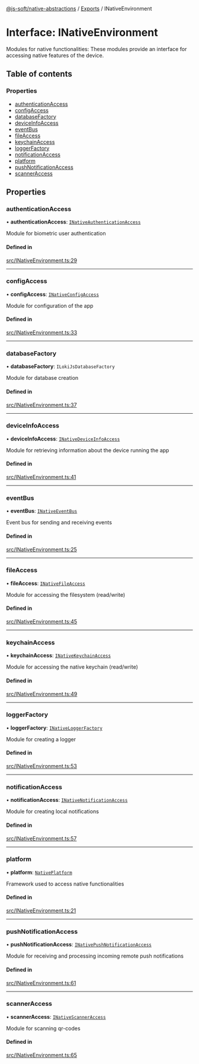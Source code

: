 [@js-soft/native-abstractions](../README.md) / [Exports](../modules.md) / INativeEnvironment

# Interface: INativeEnvironment

Modules for native functionalities: These modules provide an interface for accessing native features of the device.

## Table of contents

### Properties

-   [authenticationAccess](INativeEnvironment.md#authenticationaccess)
-   [configAccess](INativeEnvironment.md#configaccess)
-   [databaseFactory](INativeEnvironment.md#databasefactory)
-   [deviceInfoAccess](INativeEnvironment.md#deviceinfoaccess)
-   [eventBus](INativeEnvironment.md#eventbus)
-   [fileAccess](INativeEnvironment.md#fileaccess)
-   [keychainAccess](INativeEnvironment.md#keychainaccess)
-   [loggerFactory](INativeEnvironment.md#loggerfactory)
-   [notificationAccess](INativeEnvironment.md#notificationaccess)
-   [platform](INativeEnvironment.md#platform)
-   [pushNotificationAccess](INativeEnvironment.md#pushnotificationaccess)
-   [scannerAccess](INativeEnvironment.md#scanneraccess)

## Properties

### authenticationAccess

• **authenticationAccess**: [`INativeAuthenticationAccess`](INativeAuthenticationAccess.md)

Module for biometric user authentication

#### Defined in

[src/INativeEnvironment.ts:29](https://github.com/js-soft/ts-native-access/blob/2235f5c/packages/abstractions/src/INativeEnvironment.ts#L29)

---

### configAccess

• **configAccess**: [`INativeConfigAccess`](INativeConfigAccess.md)

Module for configuration of the app

#### Defined in

[src/INativeEnvironment.ts:33](https://github.com/js-soft/ts-native-access/blob/2235f5c/packages/abstractions/src/INativeEnvironment.ts#L33)

---

### databaseFactory

• **databaseFactory**: `ILokiJsDatabaseFactory`

Module for database creation

#### Defined in

[src/INativeEnvironment.ts:37](https://github.com/js-soft/ts-native-access/blob/2235f5c/packages/abstractions/src/INativeEnvironment.ts#L37)

---

### deviceInfoAccess

• **deviceInfoAccess**: [`INativeDeviceInfoAccess`](INativeDeviceInfoAccess.md)

Module for retrieving information about the device running the app

#### Defined in

[src/INativeEnvironment.ts:41](https://github.com/js-soft/ts-native-access/blob/2235f5c/packages/abstractions/src/INativeEnvironment.ts#L41)

---

### eventBus

• **eventBus**: [`INativeEventBus`](INativeEventBus.md)

Event bus for sending and receiving events

#### Defined in

[src/INativeEnvironment.ts:25](https://github.com/js-soft/ts-native-access/blob/2235f5c/packages/abstractions/src/INativeEnvironment.ts#L25)

---

### fileAccess

• **fileAccess**: [`INativeFileAccess`](INativeFileAccess.md)

Module for accessing the filesystem (read/write)

#### Defined in

[src/INativeEnvironment.ts:45](https://github.com/js-soft/ts-native-access/blob/2235f5c/packages/abstractions/src/INativeEnvironment.ts#L45)

---

### keychainAccess

• **keychainAccess**: [`INativeKeychainAccess`](INativeKeychainAccess.md)

Module for accessing the native keychain (read/write)

#### Defined in

[src/INativeEnvironment.ts:49](https://github.com/js-soft/ts-native-access/blob/2235f5c/packages/abstractions/src/INativeEnvironment.ts#L49)

---

### loggerFactory

• **loggerFactory**: [`INativeLoggerFactory`](INativeLoggerFactory.md)

Module for creating a logger

#### Defined in

[src/INativeEnvironment.ts:53](https://github.com/js-soft/ts-native-access/blob/2235f5c/packages/abstractions/src/INativeEnvironment.ts#L53)

---

### notificationAccess

• **notificationAccess**: [`INativeNotificationAccess`](INativeNotificationAccess.md)

Module for creating local notifications

#### Defined in

[src/INativeEnvironment.ts:57](https://github.com/js-soft/ts-native-access/blob/2235f5c/packages/abstractions/src/INativeEnvironment.ts#L57)

---

### platform

• **platform**: [`NativePlatform`](../enums/NativePlatform.md)

Framework used to access native functionalities

#### Defined in

[src/INativeEnvironment.ts:21](https://github.com/js-soft/ts-native-access/blob/2235f5c/packages/abstractions/src/INativeEnvironment.ts#L21)

---

### pushNotificationAccess

• **pushNotificationAccess**: [`INativePushNotificationAccess`](INativePushNotificationAccess.md)

Module for receiving and processing incoming remote push notifications

#### Defined in

[src/INativeEnvironment.ts:61](https://github.com/js-soft/ts-native-access/blob/2235f5c/packages/abstractions/src/INativeEnvironment.ts#L61)

---

### scannerAccess

• **scannerAccess**: [`INativeScannerAccess`](INativeScannerAccess.md)

Module for scanning qr-codes

#### Defined in

[src/INativeEnvironment.ts:65](https://github.com/js-soft/ts-native-access/blob/2235f5c/packages/abstractions/src/INativeEnvironment.ts#L65)

